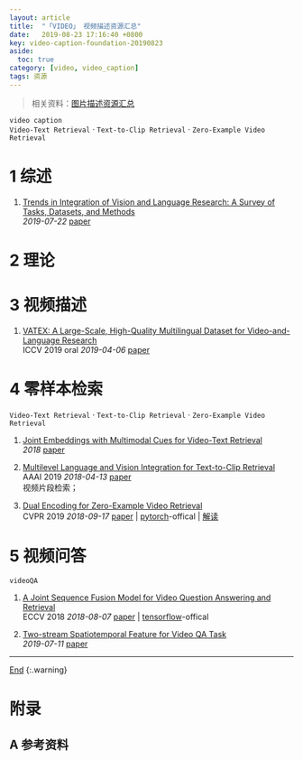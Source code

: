 ```yaml
---
layout: article
title:  "「VIDEO」 视频描述资源汇总"
date:   2019-08-23 17:16:40 +0800
key: video-caption-foundation-20190823
aside:
  toc: true
category: [video, video_caption]
tags: 资源
---
```

<span id='head'></span>
>相关资料：[图片描述资源汇总](/cv/vqa/2019/06/12/foundation.html)     

<!--more-->
`video caption`    
`Video-Text Retrieval` · `Text-to-Clip Retrieval` · `Zero-Example Video Retrieval`      


# 1 综述
1. [Trends in Integration of Vision and Language Research: A Survey of Tasks, Datasets, and Methods](http://cn.arxiv.org/abs/1907.09358)    
*2019-07-22* [paper](https://arxiv.org/abs/1907.09358)    

# 2 理论

# 3 视频描述
1. [VATEX: A Large-Scale, High-Quality Multilingual Dataset for Video-and-Language Research](http://cn.arxiv.org/abs/1904.03493)    
ICCV 2019 oral *2019-04-06* [paper](https://arxiv.org/abs/1904.03493)     


# 4 零样本检索
`Video-Text Retrieval` · `Text-to-Clip Retrieval` · `Zero-Example Video Retrieval`      

1. [Joint Embeddings with Multimodal Cues for Video-Text Retrieval](https://vcg.ece.ucr.edu/sites/g/files/rcwecm2661/files/2019-03/IJMIR_Camera_Ready.pdf)     
*2018* [paper](https://vcg.ece.ucr.edu/sites/g/files/rcwecm2661/files/2019-03/IJMIR_Camera_Ready.pdf)    

1. [Multilevel Language and Vision Integration for Text-to-Clip Retrieval](http://cn.arxiv.org/abs/1804.05113)    
AAAI 2019 *2018-04-13* [paper](https://arxiv.org/abs/1804.05113)    
视频片段检索；   

1. [Dual Encoding for Zero-Example Video Retrieval](http://cn.arxiv.org/abs/1809.06181)    
CVPR 2019 *2018-09-17* [paper](https://arxiv.org/abs/1809.06181) | [pytorch](https://github.com/danieljf24/dual_encoding)-offical | [解读](/video/video_retrieval/paper_reading/2019/06/23/Dual-Encoding-for-Zero-Example-Video-Retrieval-reading.html)    

# 5 视频问答
`videoQA`     

1. [A Joint Sequence Fusion Model for Video Question Answering and Retrieval](http://cn.arxiv.org/abs/1808.02559)    
ECCV 2018 *2018-08-07* [paper](https://arxiv.org/abs/1808.02559) | [tensorflow](https://github.com/yj-yu/lsmdc)-offical        

1. [Two-stream Spatiotemporal Feature for Video QA Task](http://cn.arxiv.org/abs/1907.05006)   
*2019-07-11* [paper](https://arxiv.org/abs/1907.05006)   


-------------------  
[End](#head)
{:.warning}  


# 附录
## A 参考资料
